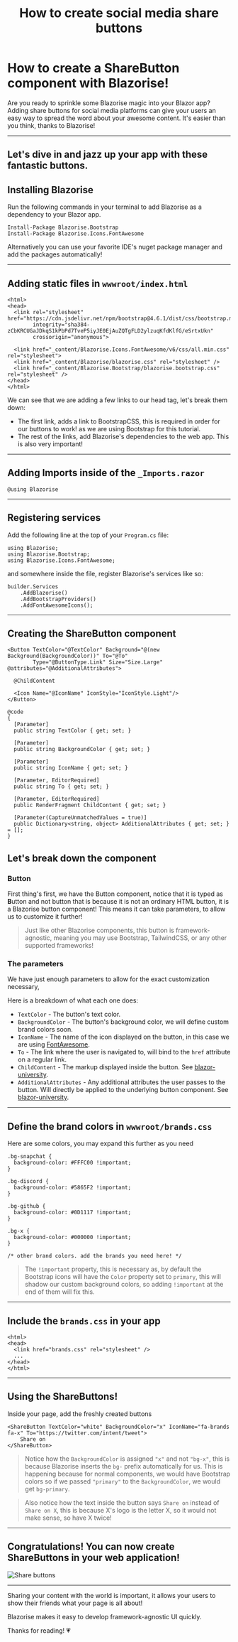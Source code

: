 ﻿---
title: How to create social media share buttons
description: Discover how to create share buttons for your Blazor app!
permalink: /blog/how-to-create-social-media-share-buttons
canonical: /blog/how-to-create-social-media-share-buttons
image-url: /img/blog/2024-05-17/how-to-create-social-media-share-buttons.png
image-title: How to create social media share buttons with Blazorise
author-name: Giorgi
author-image: giorgi
posted-on: May 21st, 2024
read-time: 5 min
---

# How to create a ShareButton component with Blazorise!

Are you ready to sprinkle some Blazorise magic into your Blazor app? Adding share buttons for social media platforms can give your users an easy way to spread the word about your awesome content. It's easier than you think, thanks to Blazorise!

---

## Let's dive in and jazz up your app with these fantastic buttons.

## Installing Blazorise

Run the following commands in your terminal to add Blazorise as a dependency to your Blazor app.

```bash|InstallBlazorise
Install-Package Blazorise.Bootstrap
Install-Package Blazorise.Icons.FontAwesome
```

Alternatively you can use your favorite IDE's nuget package manager and add the packages automatically!

---

## Adding static files in `wwwroot/index.html`

```html|HeadContent
<html>
<head>
  <link rel="stylesheet" href="https://cdn.jsdelivr.net/npm/bootstrap@4.6.1/dist/css/bootstrap.min.css" 
        integrity="sha384-zCbKRCUGaJDkqS1kPbPd7TveP5iyJE0EjAuZQTgFLD2ylzuqKfdKlfG/eSrtxUkn" 
        crossorigin="anonymous">

  <link href="_content/Blazorise.Icons.FontAwesome/v6/css/all.min.css" rel="stylesheet">
  <link href="_content/Blazorise/blazorise.css" rel="stylesheet" />
  <link href="_content/Blazorise.Bootstrap/blazorise.bootstrap.css" rel="stylesheet" />
</head>
</html>
```

We can see that we are adding a few links to our head tag, let's break them down:
- The first link, adds a link to BootstrapCSS, this is required in order for our buttons to work! as we are using Bootstrap for this tutorial.
- The rest of the links, add Blazorise's dependencies to the web app. This is also very important!

---

## Adding Imports inside of the `_Imports.razor`

```html|UsingStatement
@using Blazorise
```

---

## Registering services

Add the following line at the top of your `Program.cs` file:

```cs|ProgramCsUsingStatements
using Blazorise;
using Blazorise.Bootstrap;
using Blazorise.Icons.FontAwesome;
```

and somewhere inside the file, register Blazorise's services like so:

```cs|ServiceRegistration
builder.Services
    .AddBlazorise()
    .AddBootstrapProviders()
    .AddFontAwesomeIcons();
```

---

## Creating the ShareButton component

```html|ShareButtonComponentMarkup
<Button TextColor="@TextColor" Background="@(new Background(BackgroundColor))" To="@To" 
        Type="@ButtonType.Link" Size="Size.Large" @attributes="@AdditionalAttributes">

  @ChildContent

  <Icon Name="@IconName" IconStyle="IconStyle.Light"/>
</Button>
```
```cs|ShareButtonComponentCode
@code 
{
  [Parameter]
  public string TextColor { get; set; }

  [Parameter]
  public string BackgroundColor { get; set; }

  [Parameter]
  public string IconName { get; set; }

  [Parameter, EditorRequired]
  public string To { get; set; }

  [Parameter, EditorRequired]
  public RenderFragment ChildContent { get; set; }

  [Parameter(CaptureUnmatchedValues = true)]
  public Dictionary<string, object> AdditionalAttributes { get; set; } = [];
}
```

## Let's break down the component

### Button

First thing's first, we have the Button component, notice that it is typed as **B**utton and not button that is because it is not an ordinary HTML button, it is a Blazorise button component! This means it can take parameters, to allow us to customize it further!

> Just like other Blazorise components, this button is framework-agnostic, meaning you may use Bootstrap, TailwindCSS, or any other supported frameworks!

### The parameters
We have just enough parameters to allow for the exact customization necessary,

Here is a breakdown of what each one does:
- `TextColor` - The button's text color.
- `BackgroundColor` - The button's background color, we will define custom brand colors soon.
- `IconName` - The name of the icon displayed on the button, in this case we are using [FontAwesome](https://fontawesome.com/).
- `To` - The link where the user is navigated to, will bind to the `href` attribute on a regular link.
- `ChildContent` - The markup displayed inside the button. See [blazor-university](https://blazor-university.com/templating-components-with-renderfragements/).
- `AdditionalAttributes` - Any additional attributes the user passes to the button. Will directly be applied to the underlying button component. See [blazor-university](https://blazor-university.com/components/capturing-unexpected-parameters/).

---

## Define the brand colors in `wwwroot/brands.css`
Here are some colors, you may expand this further as you need

```html|Brands
.bg-snapchat {
  background-color: #FFFC00 !important;
}

.bg-discord {
  background-color: #5865F2 !important;
}

.bg-github {
  background-color: #0D1117 !important;
}

.bg-x {
  background-color: #000000 !important;
}

/* other brand colors. add the brands you need here! */
```
> The `!important` property, this is necessary as, by default the Bootstrap icons will have the `Color` property set to `primary`, this will shadow our custom background colors, so adding `!important` at the end of them will fix this.

---

## Include the `brands.css` in your app

```html|IndexhtmlHeadSection
<html>
<head>
  <link href="brands.css" rel="stylesheet" />
  ...
</head>
</html>
```

---

## Using the ShareButtons!

Inside your page, add the freshly created buttons

```html|ShareButtonUsage
<ShareButton TextColor="white" BackgroundColor="x" IconName="fa-brands fa-x" To="https://twitter.com/intent/tweet">
    Share on
</ShareButton>
```
> Notice how the `BackgroundColor` is assigned `"x"` and not `"bg-x"`, this is because Blazorise inserts the `bg-` prefix automatically for us. This is happening because for normal components, we would have Bootstrap colors so if we passed `"primary"` to the `BackgroundColor`, we would get `bg-primary`.

> Also notice how the text inside the button says `Share on` instead of `Share on X`, this is because X's logo is the letter X, so it would not make sense, so have X twice!

---

## Congratulations! You can now create ShareButtons in your web application!

![Share buttons](img/blog/2024-05-17/share-buttons.png)

---

Sharing your content with the world is important, it allows your users to show their friends what your page is all about! 

Blazorise makes it easy to develop framework-agnostic UI quickly.

Thanks for reading! 💗
